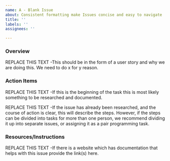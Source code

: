 ```yaml
---
name: A - Blank Issue
about: Consistent formatting make Issues concise and easy to navigate
title: ''
labels: ''
assignees: ''

---
```


### Overview
REPLACE THIS TEXT -This should be in the form of a user story and why we are doing this. We need to do x for y reason.

### Action Items
REPLACE THIS TEXT -If this is the beginning of the task this is most likely something to be researched and documented.

REPLACE THIS TEXT -If the issue has already been researched, and the course of action is clear, this will describe the steps.  However, if the steps can be divided into tasks for more than one person, we recommend dividing it up into separate issues, or assigning it as a pair programming task.

### Resources/Instructions
REPLACE THIS TEXT -If there is a website which has documentation that helps with this issue provide the link(s) here.
